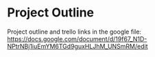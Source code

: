 # Project Outline
Project outline and trello links in the google file:
https://docs.google.com/document/d/19f67_N1D-NPtrNBj1iuEmYM6TGd9guxHLJhM_UNSmRM/edit

